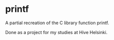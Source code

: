 # printf
A partial recreation of the C library function printf.

Done as a project for my studies at Hive Helsinki.
